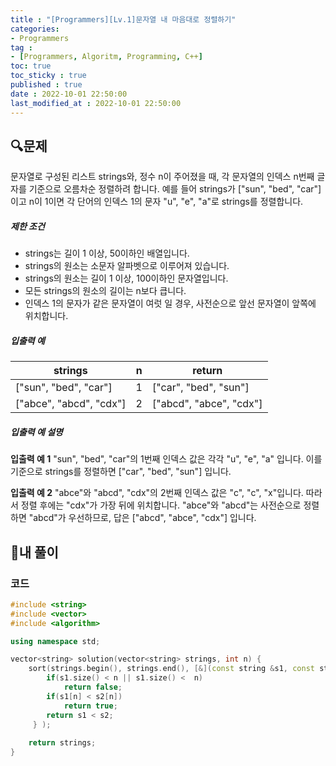 ```yaml
---
title : "[Programmers][Lv.1]문자열 내 마음대로 정렬하기"
categories:
- Programmers
tag :
- [Programmers, Algoritm, Programming, C++]
toc: true
toc_sticky : true
published : true
date : 2022-10-01 22:50:00
last_modified_at : 2022-10-01 22:50:00
---
```


## 🔍문제

문자열로 구성된 리스트 strings와, 정수 n이 주어졌을 때, 각 문자열의 인덱스 n번째 글자를 기준으로 오름차순 정렬하려 합니다. 예를 들어 strings가 ["sun", "bed", "car"]이고 n이 1이면 각 단어의 인덱스 1의 문자 "u", "e", "a"로 strings를 정렬합니다.

##### 제한 조건

- strings는 길이 1 이상, 50이하인 배열입니다.
- strings의 원소는 소문자 알파벳으로 이루어져 있습니다.
- strings의 원소는 길이 1 이상, 100이하인 문자열입니다.
- 모든 strings의 원소의 길이는 n보다 큽니다.
- 인덱스 1의 문자가 같은 문자열이 여럿 일 경우, 사전순으로 앞선 문자열이 앞쪽에 위치합니다.

##### 입출력 예

| strings                 | n    | return                  |
| ----------------------- | ---- | ----------------------- |
| ["sun", "bed", "car"]   | 1    | ["car", "bed", "sun"]   |
| ["abce", "abcd", "cdx"] | 2    | ["abcd", "abce", "cdx"] |

##### 입출력 예 설명

**입출력 예 1**
"sun", "bed", "car"의 1번째 인덱스 값은 각각 "u", "e", "a" 입니다. 이를 기준으로 strings를 정렬하면 ["car", "bed", "sun"] 입니다.

**입출력 예 2**
"abce"와 "abcd", "cdx"의 2번째 인덱스 값은 "c", "c", "x"입니다. 따라서 정렬 후에는 "cdx"가 가장 뒤에 위치합니다. "abce"와 "abcd"는 사전순으로 정렬하면 "abcd"가 우선하므로, 답은 ["abcd", "abce", "cdx"] 입니다.



## 📝내 풀이

### 코드

```c++
#include <string>
#include <vector>
#include <algorithm>

using namespace std;

vector<string> solution(vector<string> strings, int n) {
    sort(strings.begin(), strings.end(), [&](const string &s1, const string &s2) {
        if(s1.size() < n || s1.size() <  n)
            return false;
        if(s1[n] < s2[n])
            return true;
        return s1 < s2;
     } );
    
    return strings;
}
```
